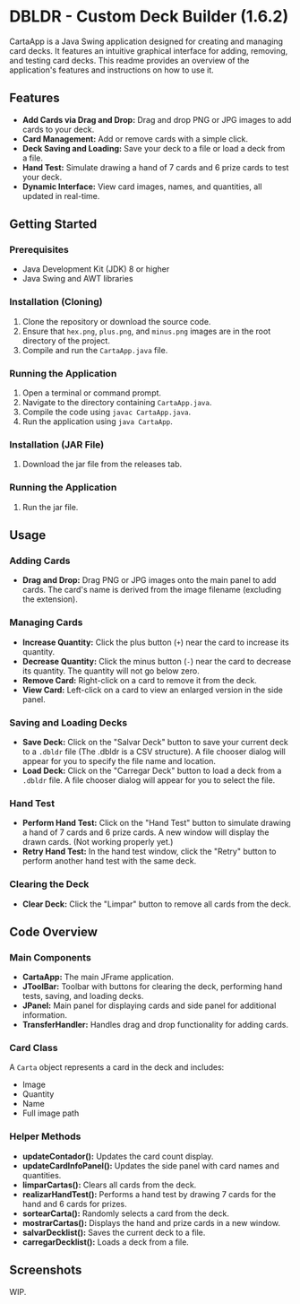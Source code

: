 # DBLDR - Custom Deck Builder (1.6.2)

CartaApp is a Java Swing application designed for creating and managing card decks. It features an intuitive graphical interface for adding, removing, and testing card decks. This readme provides an overview of the application's features and instructions on how to use it.

## Features

-   **Add Cards via Drag and Drop:** Drag and drop PNG or JPG images to add cards to your deck.
-   **Card Management:** Add or remove cards with a simple click.
-   **Deck Saving and Loading:** Save your deck to a file or load a deck from a file.
-   **Hand Test:** Simulate drawing a hand of 7 cards and 6 prize cards to test your deck.
-   **Dynamic Interface:** View card images, names, and quantities, all updated in real-time.

## Getting Started

### Prerequisites

-   Java Development Kit (JDK) 8 or higher
-   Java Swing and AWT libraries

### Installation (Cloning)

1.  Clone the repository or download the source code.
2.  Ensure that `hex.png`, `plus.png`, and `minus.png` images are in the root directory of the project.
3.  Compile and run the `CartaApp.java` file.

### Running the Application

1.  Open a terminal or command prompt.
2.  Navigate to the directory containing `CartaApp.java`.
3.  Compile the code using `javac CartaApp.java`.
4.  Run the application using `java CartaApp`.

### Installation (JAR File)

1.  Download the jar file from the releases tab.

### Running the Application

1.  Run the jar file.

## Usage

### Adding Cards

-   **Drag and Drop:** Drag PNG or JPG images onto the main panel to add cards. The card's name is derived from the image filename (excluding the extension).

### Managing Cards

-   **Increase Quantity:** Click the plus button (`+`) near the card to increase its quantity.
-   **Decrease Quantity:** Click the minus button (`-`) near the card to decrease its quantity. The quantity will not go below zero.
-   **Remove Card:** Right-click on a card to remove it from the deck.
-   **View Card:** Left-click on a card to view an enlarged version in the side panel.

### Saving and Loading Decks

-   **Save Deck:** Click on the "Salvar Deck" button to save your current deck to a `.dbldr` file (The .dbldr is a CSV structure). A file chooser dialog will appear for you to specify the file name and location.
-   **Load Deck:** Click on the "Carregar Deck" button to load a deck from a `.dbldr` file. A file chooser dialog will appear for you to select the file.

### Hand Test

-   **Perform Hand Test:** Click on the "Hand Test" button to simulate drawing a hand of 7 cards and 6 prize cards. A new window will display the drawn cards. (Not working properly yet.)
-   **Retry Hand Test:** In the hand test window, click the "Retry" button to perform another hand test with the same deck.

### Clearing the Deck

-   **Clear Deck:** Click the "Limpar" button to remove all cards from the deck.

## Code Overview

### Main Components

-   **CartaApp:** The main JFrame application.
-   **JToolBar:** Toolbar with buttons for clearing the deck, performing hand tests, saving, and loading decks.
-   **JPanel:** Main panel for displaying cards and side panel for additional information.
-   **TransferHandler:** Handles drag and drop functionality for adding cards.

### Card Class

A `Carta` object represents a card in the deck and includes:

-   Image
-   Quantity
-   Name
-   Full image path

### Helper Methods

-   **updateContador():** Updates the card count display.
-   **updateCardInfoPanel():** Updates the side panel with card names and quantities.
-   **limparCartas():** Clears all cards from the deck.
-   **realizarHandTest():** Performs a hand test by drawing 7 cards for the hand and 6 cards for prizes.
-   **sortearCarta():** Randomly selects a card from the deck.
-   **mostrarCartas():** Displays the hand and prize cards in a new window.
-   **salvarDecklist():** Saves the current deck to a file.
-   **carregarDecklist():** Loads a deck from a file.

## Screenshots
WIP.